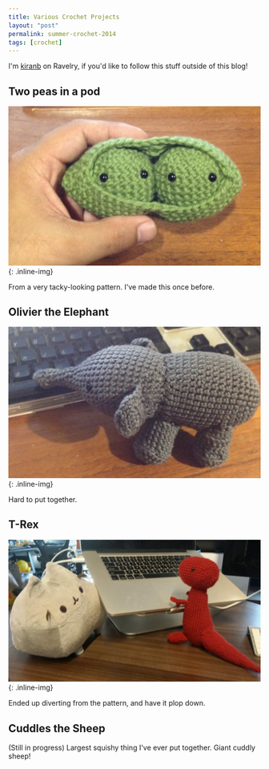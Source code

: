 ```yaml
---
title: Various Crochet Projects
layout: "post"
permalink: summer-crochet-2014
tags: [crochet]
---
```


I'm [kiranb](http://www.ravelry.com/people/kiranb) on Ravelry, if you'd like to follow this stuff outside of this blog!

## Two peas in a pod

![Peas in a Pod](/images/summer-14-crochet/peas_in_a_pod.jpg){: .inline-img}

From a very tacky-looking pattern. I've made this once before.

## Olivier the Elephant

![Olivier the Elephant](/images/summer-14-crochet/olivier.jpg){: .inline-img}

Hard to put together.

## T-Rex

![TRex computering](/images/summer-14-crochet/trex.jpg){: .inline-img}

Ended up diverting from the pattern, and have it plop down.


## Cuddles the Sheep

(Still in progress)
Largest squishy thing I've ever put together. Giant cuddly sheep!